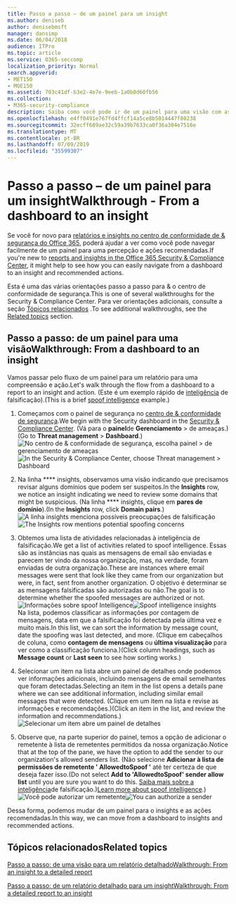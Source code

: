 ```yaml
---
title: Passo a passo – de um painel para um insight
ms.author: deniseb
author: denisebmsft
manager: dansimp
ms.date: 06/04/2018
audience: ITPro
ms.topic: article
ms.service: O365-seccomp
localization_priority: Normal
search.appverid:
- MET150
- MOE150
ms.assetid: 703c41df-b3e2-4e7e-9eeb-1a0b8d60fb56
ms.collection:
- M365-security-compliance
description: Saiba como você pode ir de um painel para uma visão com as ações recomendadas no &amp; centro de conformidade de segurança.
ms.openlocfilehash: e4ff0491e767fd4ffcf14a5ce8b5014447f80238
ms.sourcegitcommit: 32ecff689ae32c59a39b7633ca0f36a304e7516e
ms.translationtype: MT
ms.contentlocale: pt-BR
ms.lasthandoff: 07/09/2019
ms.locfileid: "35599307"
---
```

# <a name="walkthrough---from-a-dashboard-to-an-insight"></a><span data-ttu-id="d6d58-103">Passo a passo – de um painel para um insight</span><span class="sxs-lookup"><span data-stu-id="d6d58-103">Walkthrough - From a dashboard to an insight</span></span>

<span data-ttu-id="d6d58-104">Se você for novo para [relatórios e insights no centro de conformidade de &amp; segurança do Office 365](reports-and-insights-in-security-and-compliance.md), poderá ajudar a ver como você pode navegar facilmente de um painel para uma percepção e ações recomendadas.</span><span class="sxs-lookup"><span data-stu-id="d6d58-104">If you're new to [reports and insights in the Office 365 Security &amp; Compliance Center](reports-and-insights-in-security-and-compliance.md), it might help to see how you can easily navigate from a dashboard to an insight and recommended actions.</span></span> 
  
<span data-ttu-id="d6d58-105">Esta é uma das várias orientações passo a passo para &amp; o centro de conformidade de segurança.</span><span class="sxs-lookup"><span data-stu-id="d6d58-105">This is one of several walkthroughs for the Security &amp; Compliance Center.</span></span> <span data-ttu-id="d6d58-106">Para ver orientações adicionais, consulte a seção [Tópicos relacionados](#related-topics) .</span><span class="sxs-lookup"><span data-stu-id="d6d58-106">To see additional walkthroughs, see the [Related topics](#related-topics) section.</span></span> 
  
## <a name="walkthrough-from-a-dashboard-to-an-insight"></a><span data-ttu-id="d6d58-107">Passo a passo: de um painel para uma visão</span><span class="sxs-lookup"><span data-stu-id="d6d58-107">Walkthrough: From a dashboard to an insight</span></span>

<span data-ttu-id="d6d58-108">Vamos passar pelo fluxo de um painel para um relatório para uma compreensão e ação.</span><span class="sxs-lookup"><span data-stu-id="d6d58-108">Let's walk through the flow from a dashboard to a report to an insight and action.</span></span> <span data-ttu-id="d6d58-109">(Este é um exemplo rápido de [inteligência](learn-about-spoof-intelligence.md) de falsificação).</span><span class="sxs-lookup"><span data-stu-id="d6d58-109">(This is a brief [spoof intelligence](learn-about-spoof-intelligence.md) example.)</span></span> 
  
1. <span data-ttu-id="d6d58-110">Começamos com o painel de segurança no [centro de &amp; conformidade de segurança](https://protection.office.com).</span><span class="sxs-lookup"><span data-stu-id="d6d58-110">We begin with the Security dashboard in the [Security &amp; Compliance Center](https://protection.office.com).</span></span> <span data-ttu-id="d6d58-111">(Vá para o **painel**de **Gerenciamento** \> de ameaças.)</span><span class="sxs-lookup"><span data-stu-id="d6d58-111">(Go to **Threat management** \> **Dashboard**.)</span></span><br><span data-ttu-id="d6d58-112">![No centro de &amp; conformidade de segurança, escolha painel \> de gerenciamento de ameaças](media/05a38660-eb13-4960-a266-11809c453d95.png)</span><span class="sxs-lookup"><span data-stu-id="d6d58-112">![In the Security &amp; Compliance Center, choose Threat management \> Dashboard](media/05a38660-eb13-4960-a266-11809c453d95.png)</span></span><br>
  
2. <span data-ttu-id="d6d58-113">Na linha \*\*\*\* insights, observamos uma visão indicando que precisamos revisar alguns domínios que podem ser suspeitos.</span><span class="sxs-lookup"><span data-stu-id="d6d58-113">In the **Insights** row, we notice an insight indicating we need to review some domains that might be suspicious.</span></span> <span data-ttu-id="d6d58-114">(Na linha \*\*\*\* insights, clique em **pares de domínio**).</span><span class="sxs-lookup"><span data-stu-id="d6d58-114">(In the **Insights** row, click **Domain pairs**.)</span></span><br><span data-ttu-id="d6d58-115">![A linha insights menciona possíveis preocupações de falsificação](media/dd1d0cb3-3201-45d7-b41d-18a0944fe85d.png)</span><span class="sxs-lookup"><span data-stu-id="d6d58-115">![The Insights row mentions potential spoofing concerns](media/dd1d0cb3-3201-45d7-b41d-18a0944fe85d.png)</span></span><br>
  
3. <span data-ttu-id="d6d58-116">Obtemos uma lista de atividades relacionadas à inteligência de falsificação.</span><span class="sxs-lookup"><span data-stu-id="d6d58-116">We get a list of activities related to spoof intelligence.</span></span> <span data-ttu-id="d6d58-117">Essas são as instâncias nas quais as mensagens de email são enviadas e parecem ter vindo da nossa organização, mas, na verdade, foram enviadas de outra organização.</span><span class="sxs-lookup"><span data-stu-id="d6d58-117">These are instances where email messages were sent that look like they came from our organization but were, in fact, sent from another organization.</span></span> <span data-ttu-id="d6d58-118">O objetivo é determinar se as mensagens falsificadas são autorizadas ou não.</span><span class="sxs-lookup"><span data-stu-id="d6d58-118">The goal is to determine whether the spoofed messages are authorized or not.</span></span><br><span data-ttu-id="d6d58-119">![Informações sobre spoof Intelligence](media/a2e2b4fd-0c1e-499f-8401-cf3089da82fa.png)</span><span class="sxs-lookup"><span data-stu-id="d6d58-119">![Spoof intelligence insights](media/a2e2b4fd-0c1e-499f-8401-cf3089da82fa.png)</span></span><br><span data-ttu-id="d6d58-120">Na lista, podemos classificar as informações por contagem de mensagens, data em que a falsificação foi detectada pela última vez e muito mais.</span><span class="sxs-lookup"><span data-stu-id="d6d58-120">In this list, we can sort the information by message count, date the spoofing was last detected, and more.</span></span> <span data-ttu-id="d6d58-121">(Clique em cabeçalhos de coluna, como **contagem de mensagens** ou **última visualização** para ver como a classificação funciona.)</span><span class="sxs-lookup"><span data-stu-id="d6d58-121">(Click column headings, such as **Message count** or **Last seen** to see how sorting works.)</span></span> 
    
4. <span data-ttu-id="d6d58-122">Selecionar um item na lista abre um painel de detalhes onde podemos ver informações adicionais, incluindo mensagens de email semelhantes que foram detectadas.</span><span class="sxs-lookup"><span data-stu-id="d6d58-122">Selecting an item in the list opens a details pane where we can see additional information, including similar email messages that were detected.</span></span> <span data-ttu-id="d6d58-123">(Clique em um item na lista e revise as informações e recomendações.)</span><span class="sxs-lookup"><span data-stu-id="d6d58-123">(Click an item in the list, and review the information and recommendations.)</span></span><br>![Selecionar um item abre um painel de detalhes](media/7ad1faa5-6ca2-474e-a609-eb275e0a8e59.png)<br>
  
5. <span data-ttu-id="d6d58-125">Observe que, na parte superior do painel, temos a opção de adicionar o remetente à lista de remetentes permitidos da nossa organização.</span><span class="sxs-lookup"><span data-stu-id="d6d58-125">Notice that at the top of the pane, we have the option to add the sender to our organization's allowed senders list.</span></span> <span data-ttu-id="d6d58-126">(Não selecione **Adicionar à lista de permissões de remetente ' AllowedtoSpoof '** até ter certeza de que deseja fazer isso.</span><span class="sxs-lookup"><span data-stu-id="d6d58-126">(Do not select **Add to 'AllowedtoSpoof' sender allow list** until you are sure you want to do this.</span></span> <span data-ttu-id="d6d58-127">[Saiba mais sobre a inteligência](learn-about-spoof-intelligence.md)de falsificação.)</span><span class="sxs-lookup"><span data-stu-id="d6d58-127">[Learn more about spoof intelligence](learn-about-spoof-intelligence.md).)</span></span><br><span data-ttu-id="d6d58-128">![Você pode autorizar um remetente](media/caf0c20a-6047-486d-8060-5a229a3de49f.png)</span><span class="sxs-lookup"><span data-stu-id="d6d58-128">![You can authorize a sender](media/caf0c20a-6047-486d-8060-5a229a3de49f.png)</span></span>
  
<span data-ttu-id="d6d58-129">Dessa forma, podemos mudar de um painel para o insights e as ações recomendadas.</span><span class="sxs-lookup"><span data-stu-id="d6d58-129">In this way, we can move from a dashboard to insights and recommended actions.</span></span>
  
## <a name="related-topics"></a><span data-ttu-id="d6d58-130">Tópicos relacionados</span><span class="sxs-lookup"><span data-stu-id="d6d58-130">Related topics</span></span>

[<span data-ttu-id="d6d58-131">Passo a passo: de uma visão para um relatório detalhado</span><span class="sxs-lookup"><span data-stu-id="d6d58-131">Walkthrough: From an insight to a detailed report</span></span>](from-an-insight-to-a-detailed-report.md)
  
[<span data-ttu-id="d6d58-132">Passo a passo: de um relatório detalhado para um insight</span><span class="sxs-lookup"><span data-stu-id="d6d58-132">Walkthrough: From a detailed report to an insight</span></span>](from-a-detailed-report-to-an-insight.md)
  

